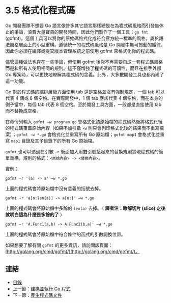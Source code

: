 # 3.5 格式化程式碼

Go 開發團隊不想要 Go 語言像許多其它語言那樣總是在為程式碼風格而引發無休止的爭論，浪費大量寶貴的開發時間，因此他們製作了一個工具：`go fmt` (gofmt)。這個工具可以將你的原始碼格式化成符合官方統一標準的風格，屬於語法風格層面上的小型重構。遵循統一的程式碼風格是 Go 開發中無可撼動的鐵律，因此你必須在編譯或提交版本管理系統之前使用 gofmt 來格式化你的程式碼。

儘管這種做法也存在一些爭論，但使用 gofmt 後你不再需要自成一套程式碼風格而是和所有人使用相同的規則。這不僅增強了程式碼的可讀性，而且在接手外部 Go 專案時，可以更快地瞭解其程式碼的含義。此外，大多數開發工具也都內建了這一功能。

Go 對於程式碼的縮排層級方面使用 tab 還是空格並沒有強制規定，一個 tab 可以代表 4 個或 8 個空格。在實際開發中，1 個 tab 應該代表 4 個空格，而在本身的例子當中，每個 tab 代表 8 個空格。至於開發工具方面，一般都是直接使用 tab 而不替換成空格。

在命令列輸入 `gofmt –w program.go` 會格式化該原始檔的程式碼然後將格式化後的程式碼覆蓋原始內容（如果不加引數 `-w` 則只會列印格式化後的結果而不重寫檔案）；`gofmt -w *.go` 會格式化並重寫所有 Go 原始檔；`gofmt map1` 會格式化並重寫 `map1` 目錄及其子目錄下的所有 Go 原始檔。

`gofmt` 也可以透過在引數 `-r` 後面加入用雙引號括起來的替換規則實現程式碼的簡單重構，規則的格式：`<原始內容> -> <替換內容>`。

實例：

	gofmt -r '(a) -> a' –w *.go

上面的程式碼會將原始檔中沒有意義的括號去掉。

	gofmt -r 'a[n:len(a)] -> a[n:]' –w *.go

上面的程式碼會將原始檔中多餘的 `len(a)` 去掉。（ **譯者注：瞭解切片 (slice) 之後就明白這為什麼是多餘的了** ）

	gofmt –r 'A.Func1(a,b) -> A.Func2(b,a)' –w *.go

上面的程式碼會將原始檔中符合條件的函式的引數調換位置。

如果想要了解有關 `gofmt` 的更多資訊，請訪問該頁面：[http://golang.org/cmd/gofmt/](http://golang.org/cmd/gofmt/)。

## 連結

- [目錄](directory.md)
- 上一節：[建構並執行 Go 程式](03.4.md)
- 下一節：[產生程式碼文件](03.6.md)
